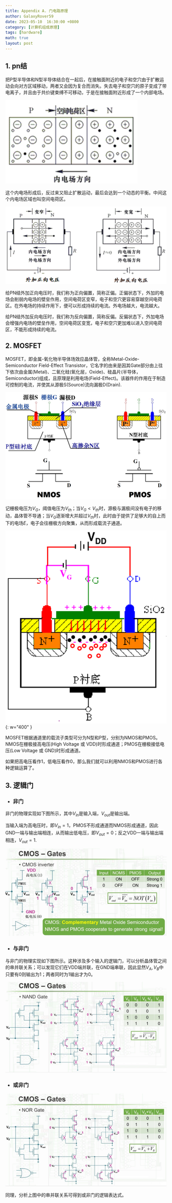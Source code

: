 ```yaml
---
title: Appendix A. 门电路原理
author: GalaxyRover59
date: 2023-05-10  16:30:00 +0800
category: [计算机组成原理]
tags: [hardware]
math: true
layout: post
---
```



## 1. pn结

把P型半导体和N型半导体结合在一起后，在接触面附近的电子和空穴由于扩散运动会向对方区域移动，两者又会因为复合而消失。失去电子和空穴的原子变成了带电离子，并且由于共价键束缚不可移动，于是在接触面附近形成了一个内部电场。

![pn结内电场的形成](/images/pnJunction.png "pn结内电场")

这个内电场形成后，反过来又阻止扩散运动，最后会达到一个动态的平衡。中间这个内电场区域也叫空间电荷区。

![pn结与外加偏压](/images/pn_E.png "pn结与外加偏压")

给PN结外加正向电压时，我们称为正向偏置，简称正偏。正偏状态下，外加的电场会削弱内电场的壁垒作用，空间电荷区变窄，电子和空穴更容易穿越空间电荷区。在外电场的持续作用下，便可以形成持续的电流。外电场越大，电流越大。

给PN结外加反向电压时，我们称为反向偏置，简称反偏。反偏状态下，外加电场会增强内电场的壁垒作用，空间电荷区变宽，电子和空穴更加难以进入空间电荷区，不能形成持续的电流。

## 2. MOSFET

MOSFET，即金属-氧化物半导体场效应晶体管，全称Metal-Oxide-Semiconductor
Field-Effect
Transistor，它名字的由来是因其Gate部分由上往下依次由金属(Metal)、二氧化硅(氧化层，Oxide)、硅晶片(半导体，Semiconductor)组成，且原理是利用电场(Field-Effect)。该器件的作用在于制造可控制的电流，并使其从源极S(Source)流向漏极D(Drain).

![MOSFET结构示意图与电路符号](/images/MOSFET.png "MOSFET结构示意图与电路符号")

记栅极电压为$V_G$，阈值电压为$V_{th}$；当$V_G <V_{th}$时，源极与漏极间没有电子的移动，晶体管不导通；当$V_G$逐渐增大并超过$V_{th}$时，此时由于提供了足够大的自上而下的电场$E$，电子会往栅极方向聚集，从而形成载流子通道。

![NMOS](/images/NMOS.png "NMOS示意图"){: w="400" }

MOSFET根据通道里的载流子类型可分为N型和P型，分别为NMOS和PMOS。NMOS在栅极接高电压(High
Voltage 或 VDD)时形成通道；PMOS在栅极接低电压(Low Voltage 或
GND)时形成通道。

如果把高电压看作1，低电压看作0，那么我们就可以利用NMOS和PMOS进行各种逻辑运算了。

## 3. 逻辑门

- ### 非门

非门的物理实现如下图所示，其中$V_{in}$是输入端，$V_{out}$是输出端。

当输入端为高电压时，即$V_{in}=1$，PMOS不形成通道而NMOS形成通道，因此GND一端与输出端相连，从而输出低电压，即$V_{out}=0$；反之VDD一端与输出端相连，$V_{out}=1$.

![非门的实现](/images/NotGate.jpg "非门")

- ### 与非门

与非门的物理实现如下图所示。这种涉及多个输入的逻辑门，可以分析晶体管之间的串并联关系；可以发现它们在VDD端并联，在GND端串联，因此显然$V_A, V_B$中只要有0则输出为1；两者同时为1输出才为0。

![与非门的实现](/images/NandGate.jpg "与非门")

- ### 或非门

![或非门的实现](/images/NorGate.jpg "或非门")

同理，分析上图中的串并联关系可得到或非门的逻辑表达式。
